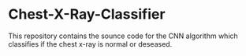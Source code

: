 # Chest-X-Ray-Classifier
This repository contains the sounce code for the CNN algorithm which classifies if the chest x-ray is normal or deseased.
